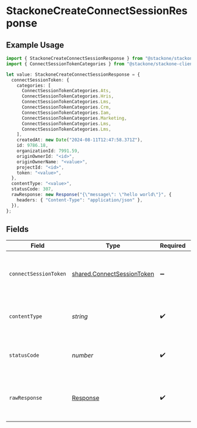 # StackoneCreateConnectSessionResponse

## Example Usage

```typescript
import { StackoneCreateConnectSessionResponse } from "@stackone/stackone-client-ts/sdk/models/operations";
import { ConnectSessionTokenCategories } from "@stackone/stackone-client-ts/sdk/models/shared";

let value: StackoneCreateConnectSessionResponse = {
  connectSessionToken: {
    categories: [
      ConnectSessionTokenCategories.Ats,
      ConnectSessionTokenCategories.Hris,
      ConnectSessionTokenCategories.Lms,
      ConnectSessionTokenCategories.Crm,
      ConnectSessionTokenCategories.Iam,
      ConnectSessionTokenCategories.Marketing,
      ConnectSessionTokenCategories.Lms,
      ConnectSessionTokenCategories.Lms,
    ],
    createdAt: new Date("2024-08-11T12:47:58.371Z"),
    id: 9786.18,
    organizationId: 7991.59,
    originOwnerId: "<id>",
    originOwnerName: "<value>",
    projectId: "<id>",
    token: "<value>",
  },
  contentType: "<value>",
  statusCode: 307,
  rawResponse: new Response("{\"message\": \"hello world\"}", {
    headers: { "Content-Type": "application/json" },
  }),
};
```

## Fields

| Field                                                                           | Type                                                                            | Required                                                                        | Description                                                                     |
| ------------------------------------------------------------------------------- | ------------------------------------------------------------------------------- | ------------------------------------------------------------------------------- | ------------------------------------------------------------------------------- |
| `connectSessionToken`                                                           | [shared.ConnectSessionToken](../../../sdk/models/shared/connectsessiontoken.md) | :heavy_minus_sign:                                                              | The details of the connect session created with token.                          |
| `contentType`                                                                   | *string*                                                                        | :heavy_check_mark:                                                              | HTTP response content type for this operation                                   |
| `statusCode`                                                                    | *number*                                                                        | :heavy_check_mark:                                                              | HTTP response status code for this operation                                    |
| `rawResponse`                                                                   | [Response](https://developer.mozilla.org/en-US/docs/Web/API/Response)           | :heavy_check_mark:                                                              | Raw HTTP response; suitable for custom response parsing                         |
